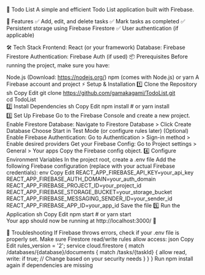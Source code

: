 📝 Todo List
A simple and efficient Todo List application built with Firebase.

🚀 Features
✅ Add, edit, and delete tasks
✅ Mark tasks as completed
✅ Persistent storage using Firebase Firestore
✅ User authentication (if applicable)

🛠️ Tech Stack
Frontend: React (or your framework)
Database: Firebase Firestore
Authentication: Firebase Auth (if used)
📦 Prerequisites
Before running the project, make sure you have:

Node.js (Download: https://nodejs.org/)
npm (comes with Node.js) or yarn
A Firebase account and project
⚡ Setup & Installation
1️⃣ Clone the Repository
sh
Copy
Edit
git clone https://github.com/gamakagami/TodoList.git  
cd TodoList  
2️⃣ Install Dependencies
sh
Copy
Edit
npm install  # or yarn install  
3️⃣ Set Up Firebase
Go to the Firebase Console and create a new project.
Enable Firestore Database:
Navigate to Firestore Database > Click Create Database
Choose Start in Test Mode (or configure rules later)
(Optional) Enable Firebase Authentication:
Go to Authentication > Sign-in method > Enable desired providers
Get your Firebase Config:
Go to Project settings > General > Your apps
Copy the Firebase config object.
4️⃣ Configure Environment Variables
In the project root, create a .env file
Add the following Firebase configuration (replace with your actual Firebase credentials):
env
Copy
Edit
REACT_APP_FIREBASE_API_KEY=your_api_key
REACT_APP_FIREBASE_AUTH_DOMAIN=your_auth_domain
REACT_APP_FIREBASE_PROJECT_ID=your_project_id
REACT_APP_FIREBASE_STORAGE_BUCKET=your_storage_bucket
REACT_APP_FIREBASE_MESSAGING_SENDER_ID=your_sender_id
REACT_APP_FIREBASE_APP_ID=your_app_id
Save the file
5️⃣ Run the Application
sh
Copy
Edit
npm start  # or yarn start  
Your app should now be running at http://localhost:3000/ 🚀

🐛 Troubleshooting
If Firebase throws errors, check if your .env file is properly set.
Make sure Firestore read/write rules allow access:
json
Copy
Edit
rules_version = '2';
service cloud.firestore {
  match /databases/{database}/documents {
    match /tasks/{taskId} {
      allow read, write: if true; // Change based on your security needs
    }
  }
}
Run npm install again if dependencies are missing
